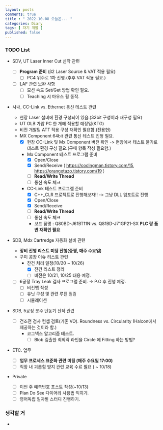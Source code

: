 ```yaml
---
layout: posts
comments: true
title : " 2022.10.08 오늘은... "
categories: Diary
tags: [ 자기 개발 ]
published: false
---
```


### TODO List

- SDV, UT Laser Inner Cut 신작 관련
  - [ ] **Program 준비** (β2 Laser Source & VAT 적용 필요)
    - [ ] PC4 위주로 1차 진행.(추후 VAT 적용 필요.)
  - [ ] LAF 관련 보완 사항
    - [ ] 모션 속도 Set/Get 방법 확인 필요.
    - [ ] Teaching 시 마우스 휠 동작.

- 사내, CC-Link vs. Ethernet 통신 테스트 관련
  - 현장 Laser 설비에 환경 구성되어 있음.(32bit 구성이라 재구성 필요)
  - UT OLB 가압 PC 한 개에 적용할 예정임(KTG)
  - 비전 개발팀 ATT 적용 구성 재확인 필요함.(진용현)
  - MX Component 64bit 관련 통신 테스트 진행 필요.
    - [x] 현장 CC-Link 및 Mx Component 버전 확인 -> 현장에서 테스트 불가로 테스트 환경 구성 필요.(구매 항목 작성 필요함.)
    - Mx Component 테스트 프로그램 준비
      - [x] Open/Close
      - [x] Send/Receive ( <https://codingman.tistory.com/15>, <https://orangetazo.tistory.com/19> )
      - [ ] **Read/Write Thread**
      - [ ] 통신 속도 체크
    - CC-Link 테스트 프로그램 준비
      - [x] C++_CLR 프로젝트로 진행해보자!! -> 그냥 DLL 임포트로 진행
      - [x] Open/Close
      - [x] Send/Receive
      - [ ] **Read/Write Thread**
      - [ ] 통신 속도 체크
      - 보드 품명 : Q80BD-J61BT11N vs. Q81BD-J71GP21-SX **PLC 랑 품번 재확인 필요**

- SDB, Mdx Cartredge 자동화 설비 관련
  - **장비 진행 리스트 미팅 진행(증평, 매주 수요일)**
  - 구미 공장 이슈 리스트 관련
    - 잔건 처리 일정(10/20 ~ 10/26)
      - [x] 잔건 리스트 정리
      - [ ] 비전은 10/21, 10/25 대응 예정.
  - [ ] 6공정 Tray Leak 검사 프로그램 준비. → P.O 후 진행 예정.
    - [ ] 비전맵 작성
    - [ ] 유닛 구성 및 관련 루틴 점검
    - [ ] 시뮬레이션

- SDB, 5공정 분주 단동기 신작 관련
  - [ ] 건조전 검사 컨셉 검토(기존 VO). Roundness vs. Circularity (Halcon에서 제공하는 것이라 함.)
    - 코그넥스 알고리즘 테스트.
      - [ ] Blob 검출한 최외곽 라인을 Circle 에 Fitting 하는 방법?

- ETC. 업무
  - [ ] **업무 프로세스 표준화 관련 미팅 (매주 수요일 17:00)**
  - [ ] 직장 내 괴롭힘 방지 관련 교육 수료 필요 ( ~ 10/18)

- Private
  - [ ] 이번 주 예측번호 포스트 작성(~10/13)
  - [ ] Plan Do See 다이어리 사용법 익히기.
  - [ ] 영어독립 일자별 스터디 진행하기.

### 생각할 거

-
